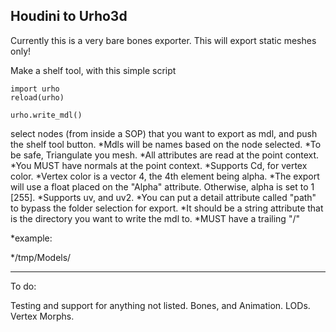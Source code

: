 Houdini to Urho3d
-------
Currently this is a very bare bones exporter.
This will export static meshes only!

Make a shelf tool, with this simple script

```
import urho
reload(urho)

urho.write_mdl()
```
select nodes (from inside a SOP) that you want to export as mdl, and push the shelf tool button.
*Mdls will be names based on the node selected.
*To be safe, Triangulate you mesh.
*All attributes are read at the point context.
*You MUST have normals at the point context.
*Supports Cd, for vertex color.
*Vertex color is a vector 4, the 4th element being alpha.
*The export will use a float placed on the "Alpha" attribute. Otherwise, alpha is set to 1 [255].
*Supports uv, and uv2.
*You can put a detail attribute called "path" to bypass the folder selection for export.
*It should be a string attribute that is the directory you want to write the mdl to.
*MUST have a trailing "/"

  *example:

  */tmp/Models/

----
To do:

Testing and support for anything not listed.
Bones, and Animation. LODs. Vertex Morphs.